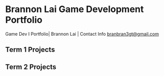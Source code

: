 # Brannon Lai Game Development Portfolio
Game Dev I Portfolio| Brannon Lai | Contact Info [branbran3gt@gmail.com](mailto:branbran3gt@gmail.com)

## Term 1 Projects

## Term 2 Projects

